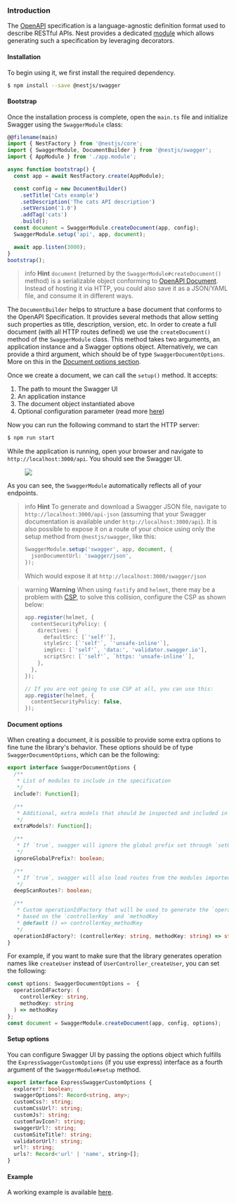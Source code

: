 ### Introduction

The [OpenAPI](https://swagger.io/specification/) specification is a language-agnostic definition format used to describe RESTful APIs. Nest provides a dedicated [module](https://github.com/nestjs/swagger) which allows generating such a specification by leveraging decorators.

#### Installation

To begin using it, we first install the required dependency.

```bash
$ npm install --save @nestjs/swagger
```

#### Bootstrap

Once the installation process is complete, open the `main.ts` file and initialize Swagger using the `SwaggerModule` class:

```typescript
@@filename(main)
import { NestFactory } from '@nestjs/core';
import { SwaggerModule, DocumentBuilder } from '@nestjs/swagger';
import { AppModule } from './app.module';

async function bootstrap() {
  const app = await NestFactory.create(AppModule);

  const config = new DocumentBuilder()
    .setTitle('Cats example')
    .setDescription('The cats API description')
    .setVersion('1.0')
    .addTag('cats')
    .build();
  const document = SwaggerModule.createDocument(app, config);
  SwaggerModule.setup('api', app, document);

  await app.listen(3000);
}
bootstrap();
```

> info **Hint** `document` (returned by the `SwaggerModule#createDocument()` method) is a serializable object conforming to [OpenAPI Document](https://swagger.io/specification/#openapi-document). Instead of hosting it via HTTP, you could also save it as a JSON/YAML file, and consume it in different ways.

The `DocumentBuilder` helps to structure a base document that conforms to the OpenAPI Specification. It provides several methods that allow setting such properties as title, description, version, etc. In order to create a full document (with all HTTP routes defined) we use the `createDocument()` method of the `SwaggerModule` class. This method takes two arguments, an application instance and a Swagger options object. Alternatively, we can provide a third argument, which should be of type `SwaggerDocumentOptions`. More on this in the [Document options section](/openapi/introduction#document-options).

Once we create a document, we can call the `setup()` method. It accepts:

1. The path to mount the Swagger UI
2. An application instance
3. The document object instantiated above
4. Optional configuration parameter (read more [here](/openapi/introduction#document-options))

Now you can run the following command to start the HTTP server:

```bash
$ npm run start
```

While the application is running, open your browser and navigate to `http://localhost:3000/api`. You should see the Swagger UI.

<figure><img src="/assets/swagger1.png" /></figure>

As you can see, the `SwaggerModule` automatically reflects all of your endpoints.

> info **Hint** To generate and download a Swagger JSON file, navigate to `http://localhost:3000/api-json` (assuming that your Swagger documentation is available under `http://localhost:3000/api`).
> It is also possible to expose it on a route of your choice using only the setup method from `@nestjs/swagger`, like this:
> ```typescript
> SwaggerModule.setup('swagger', app, document, {
>   jsonDocumentUrl: 'swagger/json',
> });
> ```
> Which would expose it at `http://localhost:3000/swagger/json`


> warning **Warning** When using `fastify` and `helmet`, there may be a problem with [CSP](https://developer.mozilla.org/en-US/docs/Web/HTTP/CSP), to solve this collision, configure the CSP as shown below:
>
> ```typescript
> app.register(helmet, {
>   contentSecurityPolicy: {
>     directives: {
>       defaultSrc: [`'self'`],
>       styleSrc: [`'self'`, `'unsafe-inline'`],
>       imgSrc: [`'self'`, 'data:', 'validator.swagger.io'],
>       scriptSrc: [`'self'`, `https: 'unsafe-inline'`],
>     },
>   },
> });
>
> // If you are not going to use CSP at all, you can use this:
> app.register(helmet, {
>   contentSecurityPolicy: false,
> });
> ```

#### Document options

When creating a document, it is possible to provide some extra options to fine tune the library's behavior. These options should be of type `SwaggerDocumentOptions`, which can be the following:

```TypeScript
export interface SwaggerDocumentOptions {
  /**
   * List of modules to include in the specification
   */
  include?: Function[];

  /**
   * Additional, extra models that should be inspected and included in the specification
   */
  extraModels?: Function[];

  /**
   * If `true`, swagger will ignore the global prefix set through `setGlobalPrefix()` method
   */
  ignoreGlobalPrefix?: boolean;

  /**
   * If `true`, swagger will also load routes from the modules imported by `include` modules
   */
  deepScanRoutes?: boolean;

  /**
   * Custom operationIdFactory that will be used to generate the `operationId`
   * based on the `controllerKey` and `methodKey`
   * @default () => controllerKey_methodKey
   */
  operationIdFactory?: (controllerKey: string, methodKey: string) => string;
}
```

For example, if you want to make sure that the library generates operation names like `createUser` instead of `UserController_createUser`, you can set the following:

```TypeScript
const options: SwaggerDocumentOptions =  {
  operationIdFactory: (
    controllerKey: string,
    methodKey: string
  ) => methodKey
};
const document = SwaggerModule.createDocument(app, config, options);
```

#### Setup options

You can configure Swagger UI by passing the options object which fulfills the `ExpressSwaggerCustomOptions` (if you use express) interface as a fourth argument of the `SwaggerModule#setup` method.

```TypeScript
export interface ExpressSwaggerCustomOptions {
  explorer?: boolean;
  swaggerOptions?: Record<string, any>;
  customCss?: string;
  customCssUrl?: string;
  customJs?: string;
  customfavIcon?: string;
  swaggerUrl?: string;
  customSiteTitle?: string;
  validatorUrl?: string;
  url?: string;
  urls?: Record<'url' | 'name', string>[];
}
```

#### Example

A working example is available [here](https://github.com/nestjs/nest/tree/master/sample/11-swagger).
